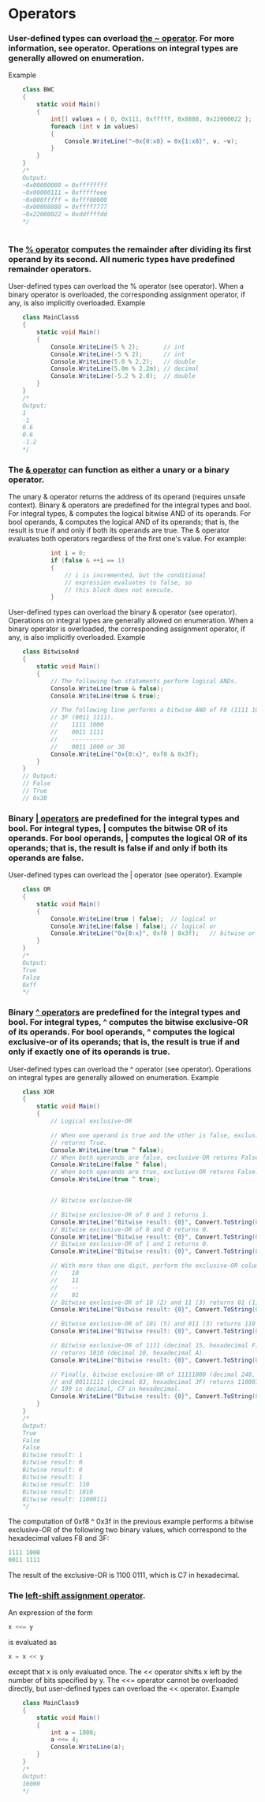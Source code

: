 # Operators

### User-defined types can overload [the ~ operator](https://msdn.microsoft.com/en-us/library/d2bd4x66.aspx). For more information, see operator. Operations on integral types are generally allowed on enumeration.

Example
```C#
    class BWC
    {
        static void Main()
        {
            int[] values = { 0, 0x111, 0xfffff, 0x8888, 0x22000022 };
            foreach (int v in values)
            {
                Console.WriteLine("~0x{0:x8} = 0x{1:x8}", v, ~v);
            }
        }
    }
    /*
    Output:
    ~0x00000000 = 0xffffffff
    ~0x00000111 = 0xfffffeee
    ~0x000fffff = 0xfff00000
    ~0x00008888 = 0xffff7777
    ~0x22000022 = 0xddffffdd
    */
    
 ```
 
 ### The [% operator](https://msdn.microsoft.com/en-us/library/0w4e0fzs.aspx) computes the remainder after dividing its first operand by its second. All numeric types have predefined remainder operators.

User-defined types can overload the % operator (see operator). When a binary operator is overloaded, the corresponding assignment operator, if any, is also implicitly overloaded.
Example
```C#
    class MainClass6
    {
        static void Main()
        {
            Console.WriteLine(5 % 2);       // int
            Console.WriteLine(-5 % 2);      // int
            Console.WriteLine(5.0 % 2.2);   // double
            Console.WriteLine(5.0m % 2.2m); // decimal
            Console.WriteLine(-5.2 % 2.0);  // double
        }
    }
    /*
    Output:
    1
    -1
    0.6
    0.6
    -1.2
    */
```

### The [& operator](https://msdn.microsoft.com/en-us/library/sbf85k1c.aspx) can function as either a unary or a binary operator.

The unary & operator returns the address of its operand (requires unsafe context).
Binary & operators are predefined for the integral types and bool. For integral types, & computes the logical bitwise AND of its operands. For bool operands, & computes the logical AND of its operands; that is, the result is true if and only if both its operands are true.
The & operator evaluates both operators regardless of the first one's value. For example:
```C#
            int i = 0;
            if (false & ++i == 1)
            {
                // i is incremented, but the conditional
                // expression evaluates to false, so
                // this block does not execute.
            }
```
User-defined types can overload the binary & operator (see operator). Operations on integral types are generally allowed on enumeration. When a binary operator is overloaded, the corresponding assignment operator, if any, is also implicitly overloaded.
Example
```C#
    class BitwiseAnd
    {
        static void Main()
        {
            // The following two statements perform logical ANDs.
            Console.WriteLine(true & false); 
            Console.WriteLine(true & true);  

            // The following line performs a bitwise AND of F8 (1111 1000) and
            // 3F (0011 1111).
            //    1111 1000
            //    0011 1111
            //    ---------
            //    0011 1000 or 38
            Console.WriteLine("0x{0:x}", 0xf8 & 0x3f); 
        }
    }
    // Output:
    // False
    // True
    // 0x38
  ```
  ### Binary [| operators](https://msdn.microsoft.com/en-us/library/kxszd0kx.aspx) are predefined for the integral types and bool. For integral types, | computes the bitwise OR of its operands. For bool operands, | computes the logical OR of its operands; that is, the result is false if and only if both its operands are false.

User-defined types can overload the | operator (see operator).
Example
```C#
    class OR
    {
        static void Main()
        {
            Console.WriteLine(true | false);  // logical or
            Console.WriteLine(false | false); // logical or
            Console.WriteLine("0x{0:x}", 0xf8 | 0x3f);   // bitwise or
        }
    }
    /*
    Output:
    True
    False
    0xff
    */
 ``` 
 ### Binary [^ operators](https://msdn.microsoft.com/en-us/library/zkacc7k1.aspx) are predefined for the integral types and bool. For integral types, ^ computes the bitwise exclusive-OR of its operands. For bool operands, ^ computes the logical exclusive-or of its operands; that is, the result is true if and only if exactly one of its operands is true.

User-defined types can overload the ^ operator (see operator). Operations on integral types are generally allowed on enumeration.
Example
```C#
    class XOR
    {
        static void Main()
        {
            // Logical exclusive-OR

            // When one operand is true and the other is false, exclusive-OR 
            // returns True.
            Console.WriteLine(true ^ false);
            // When both operands are false, exclusive-OR returns False.
            Console.WriteLine(false ^ false);
            // When both operands are true, exclusive-OR returns False.
            Console.WriteLine(true ^ true);


            // Bitwise exclusive-OR

            // Bitwise exclusive-OR of 0 and 1 returns 1.
            Console.WriteLine("Bitwise result: {0}", Convert.ToString(0x0 ^ 0x1, 2));
            // Bitwise exclusive-OR of 0 and 0 returns 0.
            Console.WriteLine("Bitwise result: {0}", Convert.ToString(0x0 ^ 0x0, 2));
            // Bitwise exclusive-OR of 1 and 1 returns 0.
            Console.WriteLine("Bitwise result: {0}", Convert.ToString(0x1 ^ 0x1, 2));

            // With more than one digit, perform the exclusive-OR column by column.
            //    10
            //    11
            //    --
            //    01
            // Bitwise exclusive-OR of 10 (2) and 11 (3) returns 01 (1).
            Console.WriteLine("Bitwise result: {0}", Convert.ToString(0x2 ^ 0x3, 2));

            // Bitwise exclusive-OR of 101 (5) and 011 (3) returns 110 (6).
            Console.WriteLine("Bitwise result: {0}", Convert.ToString(0x5 ^ 0x3, 2));

            // Bitwise exclusive-OR of 1111 (decimal 15, hexadecimal F) and 0101 (5)
            // returns 1010 (decimal 10, hexadecimal A).
            Console.WriteLine("Bitwise result: {0}", Convert.ToString(0xf ^ 0x5, 2));

            // Finally, bitwise exclusive-OR of 11111000 (decimal 248, hexadecimal F8)
            // and 00111111 (decimal 63, hexadecimal 3F) returns 11000111, which is 
            // 199 in decimal, C7 in hexadecimal.
            Console.WriteLine("Bitwise result: {0}", Convert.ToString(0xf8 ^ 0x3f, 2));
        }
    }
    /*
    Output:
    True
    False
    False
    Bitwise result: 1
    Bitwise result: 0
    Bitwise result: 0
    Bitwise result: 1
    Bitwise result: 110
    Bitwise result: 1010
    Bitwise result: 11000111
    */
```
The computation of 0xf8 ^ 0x3f in the previous example performs a bitwise exclusive-OR of the following two binary values, which correspond to the hexadecimal values F8 and 3F:
```C#
1111 1000
0011 1111
```
The result of the exclusive-OR is 1100 0111, which is C7 in hexadecimal.


### The [left-shift assignment operator](https://msdn.microsoft.com/en-us/library/ayt2kcfb.aspx).

An expression of the form
```C#
x <<= y  
```
is evaluated as
```C#
x = x << y  
```
except that x is only evaluated once. The << operator shifts x left by the number of bits specified by y.
The <<= operator cannot be overloaded directly, but user-defined types can overload the << operator.
Example
```C#
    class MainClass9
    {
        static void Main()
        {
            int a = 1000;
            a <<= 4;
            Console.WriteLine(a);
        }
    }
    /*
    Output:
    16000
    */
```
